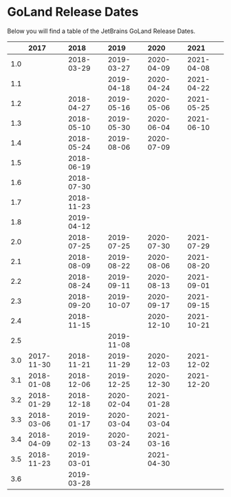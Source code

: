 # GoLand Release Dates
Below you will find a table of the JetBrains GoLand Release Dates.

|     | 2017       | 2018       | 2019       | 2020       | 2021       |
|----:|:-----------|:-----------|:-----------|:-----------|:-----------|
| 1.0 |            | 2018-03-29 | 2019-03-27 | 2020-04-09 | 2021-04-08 |
| 1.1 |            |            | 2019-04-18 | 2020-04-24 | 2021-04-22 |
| 1.2 |            | 2018-04-27 | 2019-05-16 | 2020-05-06 | 2021-05-25 |
| 1.3 |            | 2018-05-10 | 2019-05-30 | 2020-06-04 | 2021-06-10 |
| 1.4 |            | 2018-05-24 | 2019-08-06 | 2020-07-09 |            |
| 1.5 |            | 2018-06-19 |            |            |            |
| 1.6 |            | 2018-07-30 |            |            |            |
| 1.7 |            | 2018-11-23 |            |            |            |
| 1.8 |            | 2019-04-12 |            |            |            |
| 2.0 |            | 2018-07-25 | 2019-07-25 | 2020-07-30 | 2021-07-29 |
| 2.1 |            | 2018-08-09 | 2019-08-22 | 2020-08-06 | 2021-08-20 |
| 2.2 |            | 2018-08-24 | 2019-09-11 | 2020-08-13 | 2021-09-01 |
| 2.3 |            | 2018-09-20 | 2019-10-07 | 2020-09-17 | 2021-09-15 |
| 2.4 |            | 2018-11-15 |            | 2020-12-10 | 2021-10-21 |
| 2.5 |            |            | 2019-11-08 |            |            |
| 3.0 | 2017-11-30 | 2018-11-21 | 2019-11-29 | 2020-12-03 | 2021-12-02 |
| 3.1 | 2018-01-08 | 2018-12-06 | 2019-12-25 | 2020-12-30 | 2021-12-20 |
| 3.2 | 2018-01-29 | 2018-12-18 | 2020-02-04 | 2021-01-28 |            |
| 3.3 | 2018-03-06 | 2019-01-17 | 2020-03-04 | 2021-03-04 |            |
| 3.4 | 2018-04-09 | 2019-02-13 | 2020-03-24 | 2021-03-16 |            |
| 3.5 | 2018-11-23 | 2019-03-01 |            | 2021-04-30 |            |
| 3.6 |            | 2019-03-28 |            |            |            |